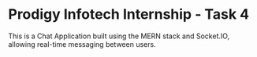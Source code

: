 # Prodigy Infotech Internship - Task 4

This is a Chat Application built using the MERN stack and Socket.IO, allowing real-time messaging between users.
